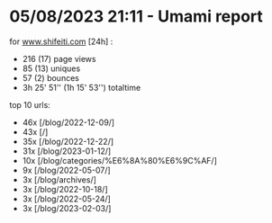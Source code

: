 # 05/08/2023 21:11 - Umami report
for www.shifeiti.com [24h] :

 - 216 (17) page views
 - 85 (13) uniques
 - 57 (2) bounces
 - 3h 25' 51'' (1h 15' 53'') totaltime


top 10 urls:
 - 46x [/blog/2022-12-09/]
 - 43x [/]
 - 35x [/blog/2022-12-22/]
 - 31x [/blog/2023-01-12/]
 - 10x [/blog/categories/%E6%8A%80%E6%9C%AF/]
 - 9x [/blog/2022-05-07/]
 - 3x [/blog/archives/]
 - 3x [/blog/2022-10-18/]
 - 3x [/blog/2022-05-24/]
 - 3x [/blog/2023-02-03/]


